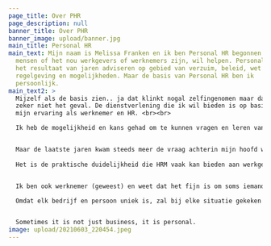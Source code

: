 ```yaml
---
page_title: Over PHR
page_description: null
banner_title: Over PHR
banner_image: upload/banner.jpg
main_title: Personal HR
main_text: Mijn naam is Melissa Franken en ik ben Personal HR begonnen omdat ik
  mensen of het nou werkgevers of werknemers zijn, wil helpen. Personal HR is
  het resultaat van jaren adviseren op gebied van verzuim, beleid, wet en
  regelgeving en mogelijkheden. Maar de basis van Personal HR ben ik
  persoonlijk.
main_text2: >
  Mijzelf als de basis zien.. ja dat klinkt nogal zelfingenomen maar dat is
  zeker niet het geval. De dienstverlening die ik wil bieden is op basis van
  mijn ervaring als werknemer en HR. <br><br>

  Ik heb de mogelijkheid en kans gehad om te kunnen vragen en leren van verschillende ervaren professionals tijdens mijn studie en carrière. <br>


  Maar de laatste jaren kwam steeds meer de vraag achterin mijn hoofd wat als je dit niet heb, wat dan? Zo werd het steeds duidelijker wat ik wil bijdrage en waar ik hoop hoe mensen Personal HR zullen gezien en ervaren. <br><br>
   
  Het is de praktische duidelijkheid die HRM vaak kan bieden aan werkgevers en werknemers wat ervoor zorgt dat ik verliefd ben geworden op het vak. Bij ondernemers van bedrijven vind ik het leuk om te helpen vanwege die passie en liefde die zij hebben voor hun eigen vakgebied. Met Personal HR kan ik ervoor zorgen dat ondernemers zich volledig kunnen concentreren op de kern van hun bedrijf. <br><br>


  Ik ben ook werknemer (geweest) en weet dat het fijn is om soms iemand te hebben waar je om advies kan vragen ook al is het soms een bevestiging. Om die reden wil ik er ook zijn voor de werknemer die vragen heeft over werkomstandigheden, salaris, verzuim of hun loopbaan.<br><br>

  Omdat elk bedrijf en persoon uniek is, zal bij elke situatie gekeken moeten worden welke wet- en regelgeving passend is bij de cultuur en branche.<br><br>


  Sometimes it is not just business, it is personal. 
image: upload/20210603_220454.jpeg
---
```

